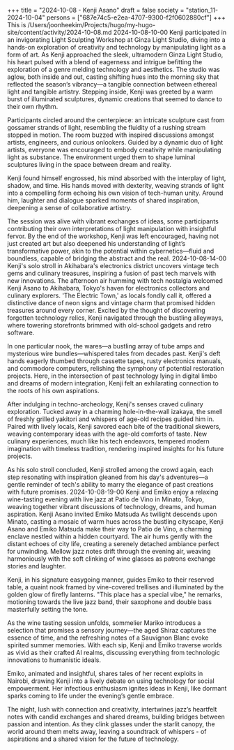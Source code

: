 +++
title = "2024-10-08 - Kenji Asano"
draft = false
society = "station_11-2024-10-04"
persons = ["687e74c5-e2ea-4707-9300-f2f0602880cf"]
+++
This is /Users/joonheekim/Projects/hugo/my-hugo-site/content/activity/2024-10-08.md
2024-10-08-10-00
Kenji participated in an invigorating Light Sculpting Workshop at Ginza Light Studio, diving into a hands-on exploration of creativity and technology by manipulating light as a form of art.
As Kenji approached the sleek, ultramodern Ginza Light Studio, his heart pulsed with a blend of eagerness and intrigue befitting the exploration of a genre melding technology and aesthetics. The studio was aglow, both inside and out, casting shifting hues into the morning sky that reflected the season’s vibrancy—a tangible connection between ethereal light and tangible artistry. Stepping inside, Kenji was greeted by a warm burst of illuminated sculptures, dynamic creations that seemed to dance to their own rhythm.

Participants circled around the centerpiece: an intricate sculpture cast from gossamer strands of light, resembling the fluidity of a rushing stream stopped in motion. The room buzzed with inspired discussions amongst artists, engineers, and curious onlookers. Guided by a dynamic duo of light artists, everyone was encouraged to embody creativity while manipulating light as substance. The environment urged them to shape luminal sculptures living in the space between dream and reality.

Kenji found himself engrossed, his mind absorbed with the interplay of light, shadow, and time. His hands moved with dexterity, weaving strands of light into a compelling form echoing his own vision of tech-human unity. Around him, laughter and dialogue sparked moments of shared inspiration, deepening a sense of collaborative artistry.

The session was alive with vibrant exchanges of ideas, some participants contributing their own interpretations of light manipulation with insightful fervor. By the end of the workshop, Kenji was left encouraged, having not just created art but also deepened his understanding of light’s transformative power, akin to the potential within cybernetics—fluid and boundless, capable of bridging the abstract and the real.
2024-10-08-14-00
Kenji's solo stroll in Akihabara's electronics district uncovers vintage tech gems and culinary treasures, inspiring a fusion of past tech marvels with new innovations.
The afternoon air humming with tech nostalgia welcomed Kenji Asano to Akihabara, Tokyo's haven for electronics collectors and culinary explorers. 'The Electric Town,' as locals fondly call it, offered a distinctive dance of neon signs and vintage charm that promised hidden treasures around every corner. Excited by the thought of discovering forgotten technology relics, Kenji navigated through the bustling alleyways, where towering storefronts brimmed with old-school gadgets and retro software. 

In one particular nook, the wares—a bustling array of tube amps and mysterious wire bundles—whispered tales from decades past. Kenji's deft hands eagerly thumbed through cassette tapes, rusty electronics manuals, and commodore computers, relishing the symphony of potential restoration projects. Here, in the intersection of past technology lying in digital limbo and dreams of modern integration, Kenji felt an exhilarating connection to the roots of his own aspirations.

After indulging in techno-archeology, Kenji's senses craved culinary exploration. Tucked away in a charming hole-in-the-wall izakaya, the smell of freshly grilled yakitori and whispers of age-old recipes guided him in. Paired with lively locals, Kenji savored each bite of the traditional skewers, weaving contemporary ideas with the age-old comforts of taste. New culinary experiences, much like his tech endeavors, tempered modern imagination with timeless tradition, rendering inspired insights for his future projects.

As his solo stroll concluded, Kenji strolled among the crowd again, each step resonating with inspiration gleaned from his day's adventures—a gentle reminder of tech's ability to marry the elegance of past creations with future promises.
2024-10-08-19-00
Kenji and Emiko enjoy a relaxing wine-tasting evening with live jazz at Patio de Vino in Minato, Tokyo, weaving together vibrant discussions of technology, dreams, and human aspiration.
Kenji Asano invited Emiko Matsuda
As twilight descends upon Minato, casting a mosaic of warm hues across the bustling cityscape, Kenji Asano and Emiko Matsuda make their way to Patio de Vino, a charming enclave nestled within a hidden courtyard. The air hums gently with the distant echoes of city life, creating a serenely detached ambiance perfect for unwinding. Mellow jazz notes drift through the evening air, weaving harmoniously with the soft clinking of wine glasses as patrons exchange stories and laughter.

Kenji, in his signature easygoing manner, guides Emiko to their reserved table, a quaint nook framed by vine-covered trellises and illuminated by the golden glow of firefly lanterns. "This place has a special vibe," he remarks, motioning towards the live jazz band, their saxophone and double bass masterfully setting the tone.

As the wine tasting session unfolds, sommelier Mariko introduces a selection that promises a sensory journey—the aged Shiraz captures the essence of time, and the refreshing notes of a Sauvignon Blanc evoke spirited summer memories. With each sip, Kenji and Emiko traverse worlds as vivid as their crafted AI realms, discussing everything from technologic innovations to humanistic ideals.

Emiko, animated and insightful, shares tales of her recent exploits in Nairobi, drawing Kenji into a lively debate on using technology for social empowerment. Her infectious enthusiasm ignites ideas in Kenji, like dormant sparks coming to life under the evening’s gentle embrace.

The night, lush with connection and creativity, intertwines jazz’s heartfelt notes with candid exchanges and shared dreams, building bridges between passion and intention. As they clink glasses under the starlit canopy, the world around them melts away, leaving a soundtrack of whispers - of aspirations and a shared vision for the future of technology.
